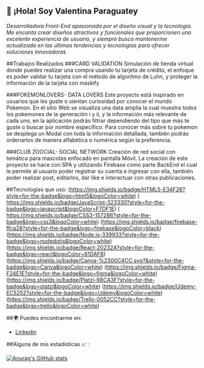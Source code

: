 ## :wave: ¡Hola! Soy Valentina Paraguatey 
*Desarrolladora Front-End apasionada por el diseño visual y la tecnología. Me encanta crear diseños atractivos y funcionales que proporcionen una excelente experiencia de usuario, 
y siempre busco mantenerme actualizada en las últimas tendencias y tecnologías para ofrecer soluciones innovadoras*

##Trabajos Realizados
###CARD VALIDATION
Simulación de tienda virtual donde puedes realizar una compra usando tu tarjeta de crédito, el enfoque es poder validar tu tarjeta con el método de algoritmo de Luhn, y proteger la información
de la tarjeta con maskify

###POKEMONLOVERS- DATA LOVERS 
Este proyecto está inspirado en usuarios que les guste o sientan curiosidad por conocer el mundo Pokemon. En el sitio Web se visualiza una data amplia la cual muestra todos los pokemones de
la generación i y ii, y la información más relevante de cada uno, en la aplicación podrás filtrar dependiendo del tipo que más te guste o buscar por nombre específico. Para conocer más sobre tu
pokemon se desplega un Modal con toda la información detallada, también podrás ordenarlos de manera alfabética o numérica según la preferencia.

###CLUB ZOOCIAL- SOCIAL NETWORK
Creación de red social con temática para mascotas enfocado en pantalla Móvil. La creación de este proyecto se hace con SPA y utilizando Firebase como parte BackEnd el cual le permite al
usuario poder registrar su cuenta e ingresar con ella, también poder realizar post, editarlos, dar like e interactuar con otras publicaciones.

##Tecnologías que uso: 
(https://img.shields.io/badge/HTML5-E34F26?style=for-the-badge&logo=html5&logoColor=white) (	https://img.shields.io/badge/JavaScript-323330?style=for-the-badge&logo=javascript&logoColor=F7DF1E) (	https://img.shields.io/badge/CSS3-1572B6?style=for-the-badge&logo=css3&logoColor=white)
(https://img.shields.io/badge/firebase-ffca28?style=for-the-badge&logo=firebase&logoColor=black) (https://img.shields.io/badge/Node.js-339933?style=for-the-badge&logo=nodedotjs&logoColor=white) (https://img.shields.io/badge/React-20232A?style=for-the-badge&logo=react&logoColor=61DAFB)
(https://img.shields.io/badge/Canva-%2300C4CC.svg?&style=for-the-badge&logo=Canva&logoColor=white) (https://img.shields.io/badge/Figma-F24E1E?style=for-the-badge&logo=figma&logoColor=white) (https://img.shields.io/badge/Platzi-98CA3F?style=for-the-badge&logo=platzi&logoColor=white) 
(https://img.shields.io/badge/Udemy-EC5252?style=for-the-badge&logo=Udemy&logoColor=white) (https://img.shields.io/badge/Trello-0052CC?style=for-the-badge&logo=trello&logoColor=white)

##🌍 Puedes encontrarme en:
- [Linkedin](https://www.linkedin.com/in/valentinapaolaparaguateylatuff-desarrolladora/)

##Alguna de mis estadísticas :chart_with_upwards_trend: :

  [![Anurag's GitHub stats](https://github-readme-stats.vercel.app/api?username=ValenParaguatey)](https://github.com/ValenParaguatey/github-readme-stats)



